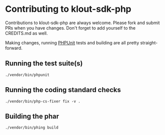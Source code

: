 Contributing to klout-sdk-php
=======================

Contributions to klout-sdk-php are always welcome. Please fork and submit PRs when you have changes. Don't forget to add yourself to the CREDITS.md as well.

Making changes, running [PHPUnit](https://github.com/sebastianbergmann/phpunit/) tests and building are all pretty straight-forward.

Running the test suite(s)
-------------------------
```
./vendor/bin/phpunit
```

Running the coding standard checks
-------------------------
```
./vendor/bin/php-cs-fixer fix -v .
```

Building the phar
-------------------------
```
./vendor/bin/phing build
```